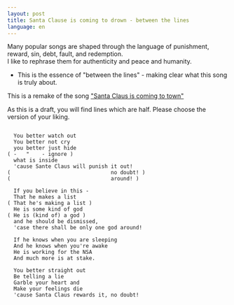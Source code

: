 ```yaml
---
layout: post
title: Santa Clause is coming to drown - between the lines
language: en
---
```


Many popular songs are shaped through the language of punishment, reward,
sin, debt, fault, and redemption.  
I like to rephrase them for authenticity and peace and humanity.  
- This is the essence of "between the lines" - making clear what this song is
truly about.

This is a remake of the song ["Santa Claus is coming to town"](http://www.metrolyrics.com/santa-claus-is-coming-to-town-lyrics-christmas-song.html)

As this is a draft, you will find lines which are half.
Please choose the version of your liking.

```

  You better watch out
  You better not cry
  you better just hide
( -   "    - ignore )
  what is inside
  'cause Sante Claus will punish it out!
(                                no doubt! )
(                                around! )

  If you believe in this -
  That he makes a list
( That he's making a list )
  He is some kind of god
( He is (kind of) a god )
  and he should be dismissed,
  'case there shall be only one god around!
  
  If he knows when you are sleeping
  And he knows when you're awake
  He is working for the NSA
  And much more is at stake.
  
  You better straight out
  Be telling a lie
  Garble your heart and
  Make your feelings die
  'cause Santa Claus rewards it, no doubt!

```
